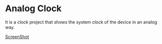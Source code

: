 # Analog Clock

It is a clock project that shows the system clock of the device in an analog way.

[ScreenShot](https://github.com/CihatCitak/Analog-Clock/blob/main/GameScreenShot.png)
